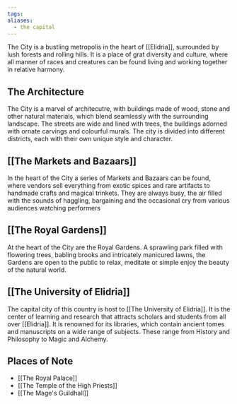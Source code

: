 ```yaml
---
tags: 
aliases:
  - the capital
---
```

The City is a bustling metropolis in the heart of [[Elidria]], surrounded by lush forests and rolling hills. It is a place of grat diversity and culture, where all manner of races and creatures can be found living and working together in relative harmony.
## The Architecture
The City is a marvel of architecutre, with buildings made of wood, stone and other natural materials, which blend seamlessly with the surrounding landscape. The streets are wide and lined with trees, the buildings adorned with ornate carvings and colourful murals. The city is divided into different districts, each with their own unique style and character.
## [[The Markets and Bazaars]]
In the heart of the City a series of Markets and Bazaars can be found, where vendors sell everything from exotic spices and rare artifacts to handmade crafts and magical trinkets. They are always busy, the air filled with the sounds of haggling, bargaining and the occasional cry from various audiences watching performers
## [[The Royal Gardens]]
At the heart of the City are the Royal Gardens. A sprawling park filled with flowering trees, babling brooks and intricately manicured lawns, the Gardens are open to the public to relax, meditate or simple enjoy the beauty of the natural world.
## [[The University of Elidria]]
The capital city of this country is host to [[The University of Elidria]]. It is the center of learning and research that attracts scholars and students from all over [[Elidria]]. It is renowned for its libraries, which contain ancient tomes and manuscripts on a wide range of subjects. These range from History and Philosophy to Magic and Alchemy.
## Places of Note
* [[The Royal Palace]]
* [[The Temple of the High Priests]]
* [[The Mage's Guildhall]]


